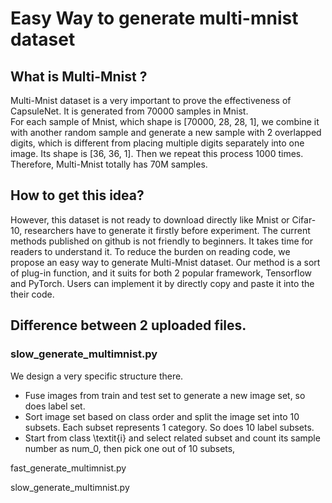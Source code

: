 # Easy Way to generate multi-mnist dataset

## What is Multi-Mnist ?  
Multi-Mnist dataset is a very important to prove the effectiveness of CapsuleNet. It is generated from 70000 samples in Mnist.  
For each sample of Mnist, which shape is [70000, 28, 28, 1], we combine it with another random sample and generate a new sample with 2 overlapped digits, which is different from placing multiple digits separately into one image. Its shape is [36, 36, 1]. Then we repeat this process 1000 times. Therefore, Multi-Mnist totally has 70M samples.

## How to get this idea?  
However, this dataset is not ready to download directly like Mnist or Cifar-10, researchers have to generate it firstly before experiment. The current methods published on github is not friendly to beginners. It takes time for readers to understand it. To reduce the burden on reading code, we propose an easy way to generate Multi-Mnist dataset. Our method is a sort of plug-in function, and it suits for both 2 popular framework, Tensorflow and PyTorch. Users can implement it by directly copy and paste it into the their code.

## Difference between 2 uploaded files.  
### slow_generate_multimnist.py 
We design a very specific structure there. 

* Fuse images from train and test set to generate a new image set, so does label set.
* Sort image set based on class order and split the image set into 10 subsets. Each subset represents 1 category. So does 10 label subsets.
* Start from class \textit{i} and select related subset and count its sample number as num_0, then pick one out of 10 subsets, 



fast_generate_multimnist.py

slow_generate_multimnist.py

